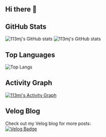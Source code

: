 ## Hi there 👋

<!--
**113mj/113mj** is a ✨ _special_ ✨ repository because its `README.md` (this file) appears on your GitHub profile.

Here are some ideas to get you started:

- 🔭 I’m currently working on ...
- 🌱 I’m currently learning ...
- 👯 I’m looking to collaborate on ...
- 🤔 I’m looking for help with ...
- 💬 Ask me about ...
- 📫 How to reach me: ...
- 😄 Pronouns: ...
- ⚡ Fun fact: ...
-->

## GitHub Stats
![113mj's GitHub stats](https://<your-vercel-instance>.vercel.app/api?username=113mj&count_private=true&show_icons=true&theme=radical)
![113mj's GitHub stats](https://github-readme-stats.vercel.app/api?username=113mj&count_private=true)


## Top Languages
![Top Langs](https://github-readme-stats.vercel.app/api/top-langs/?username=113mj&layout=compact&theme=radical)

## Activity Graph
[![113mj's Activity Graph](https://github-readme-activity-graph.cyclic.app/graph?username=113mj&theme=github)](https://github.com/ashutosh00710/github-readme-activity-graph)

## Velog Blog
Check out my Velog blog for more posts:  
[![Velog Badge](https://img.shields.io/badge/-Velog-20C997?style=flat-square&logo=Velog&logoColor=white)](https://velog.io/@1113mj)
